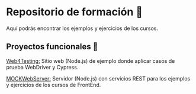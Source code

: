 # Repositorio de formación 🌱
Aquí podrás encontrar los ejemplos y ejercicios de los cursos.

## Proyectos funcionales 👋

[Web4Testing:](https://github.com/jmagit/Web4Testing) Sitio web (Node.js) de ejemplo donde aplicar casos de prueba WebDriver y Cypress.

[MOCKWebServer:](https://github.com/jmagit/MOCKWebServer) Servidor (Node.js) con servicios REST para los ejemplos y ejercicios de los cursos de FrontEnd.

<!--
**jmagit/jmagit** is a ✨ _special_ ✨ repository because its `README.md` (this file) appears on your GitHub profile.

Here are some ideas to get you started:

- 🔭 I’m currently working on ...
- 🌱 I’m currently learning ...
- 👯 I’m looking to collaborate on ...
- 🤔 I’m looking for help with ...
- 💬 Ask me about ...
- 📫 How to reach me: ...
- 😄 Pronouns: ...
- ⚡ Fun fact: ...
-->
